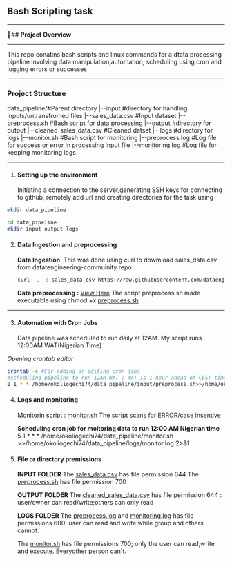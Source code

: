 ## **Bash Scripting task**
***
📌## **Project Overview**
***
This repo conatins bash scripts and linux commands for a dtata processing pipeline involving data manipulation,automation, scheduling using cron and logging errors or successes
***
### **Project Structure**
data_pipeline/#Parent directory
|--input #directory for handling inputs/untransfromed files
  |--sales_data.csv #Input dataset
  |--preprocess.sh #Bash script for data processing
|--output #directory for output
  |--cleaned_sales_data.csv #Cleaned datset 
|--logs #directory for logs
  |--monitor.sh #Bash script for monitoring 
  |--preprocess.log #Log file for success or error in processing input file
  |--monitoring.log #Log file for keeping monitoring logs
  ***
1. #### **Setting up the environment**
     Initiating a connection to the server,generating SSH keys for connecting to github, remotely add url and creating directories for the task using
```bash
mkdir data_pipeline

cd data_pipeline
mkdir input output logs
```
2. #### **Data Ingestion and preprocessing**
   **Data Ingestion**: This was done using curl to dowmload sales_data.csv from datatengineering-commuinity repo
   ```bash
   curl -L -o sales_data.csv https://raw.githubusercontent.com/dataenginneering-community/launchpad/main/Linux.sales_data.csv
   ```
   **Data preprocessing :** [View Here](input/preprocess.sh)
   The script preprocess.sh made executable using chmod +x [preprocess.sh](input/preprocess.sh)
***
3. #### **Automation with Cron Jobs**
   Data pipeline was scheduled to run daily at 12AM.
   My script runs 12:00AM WAT(Nigerian Time)

  *Opening crontab editor*
  ```bash
  crontab -e #For adding or editing cron jobs
  #scheduling pipeline to run 12AM WAT ; WAT is 1 hour ahead of CEST time
  0 1 * * /home/okoliogechi74/data_pipeline/input/preprocess.sh>>/home/okoliogechi74/data_pipeline/output/preprocess.log 2>&1
  ```
4. #### **Logs and monitoring**
   Monitorin script : [monitor.sh](logs/monitor.sh)
   The script scans for ERROR/case insentive

   **Scheduling cron job for moitoring data to run 12:00 AM Nigerian time**
    5 1 * * * /home/okoliogechi74/data_pipeline/monitor.sh >>/home/okoliogechi74/data_pipeline/logs/monitor.log 2>&1
5. #### **File or directory premissions**
   **INPUT FOLDER**
   The [sales_data.csv](input/sales_data.csv) has file permission 644
   The [preprocess.sh](input/preprocess.sh) has file permission 700

   **OUTPUT FOLDER**
   The [cleaned_sales_data.csv](output/cleaned_sales_data.csv) has file permission 644 : user/owner can read/write;others       can only read

   **LOGS FOLDER**
   The [preprocess.log](logs/preprocess.log) and [monitoring.log](logs/monitoring.log) has file permissions 600: user can       read and write while group and others cannot.

   The [monitor.sh](logs/monitor.sh) has file permissions 700; only the user can read,write and execute. Everyother person      can't.
